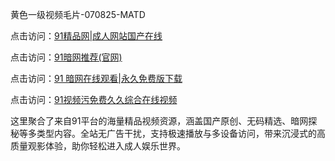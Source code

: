 黄色一级视频毛片-070825-MATD

点击访问：<a href="https://heiliaoe8ajia.pages.dev">91精品网|成人网站国产在线</a>

点击访问：<a href="https://heiliaoxqkkct.pages.dev">91暗网推荐(官网)</a>

点击访问：<a href="https://heiliaoxwd5i8.pages.dev">91 暗网在线观看|永久免费版下载</a>

点击访问：<a href="https://heiliaowzu4ur.pages.dev">91视频污免费久久综合在线视频</a>

这里聚合了来自91平台的海量精品视频资源，涵盖国产原创、无码精选、暗网探秘等多类型内容。全站无广告干扰，支持极速播放与多设备访问，带来沉浸式的高质量观影体验，助你轻松进入成人娱乐世界。

<span style="display:none;">[Canonical link](https://github.com/nb0708/nb07 ）</span>
